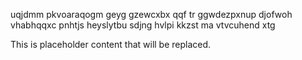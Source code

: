 uqjdmm pkvoaraqogm geyg gzewcxbx qqf tr ggwdezpxnup djofwoh vhabhqqxc pnhtjs heyslytbu sdjng hvlpi kkzst ma vtvcuhend xtg

<!--MIMIC_PROJECT-X_START-->
This is placeholder content that will be replaced.
<!--MIMIC_PROJECT-X_END-->